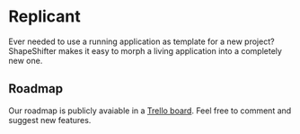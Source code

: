 # Replicant

Ever needed to use a running application as template for a new project? ShapeShifter makes it easy to morph a living application into a completely new one.

## Roadmap

Our roadmap is publicly avaiable in a [Trello board](https://trello.com/b/T9khQD2v/replicant-roadmap). Feel free to comment and suggest new features.
